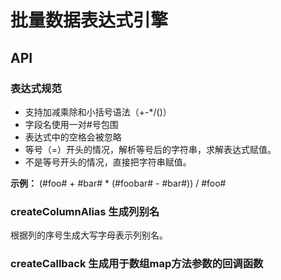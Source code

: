 # 批量数据表达式引擎 #

## API ##

### 表达式规范 ###

- 支持加减乘除和小括号语法（+-*/()）
- 字段名使用一对#号包围
- 表达式中的空格会被忽略
- 等号（=）开头的情况，解析等号后的字符串，求解表达式赋值。
- 不是等号开头的情况，直接把字符串赋值。

**示例：** (#foo# + #bar# * (#foobar# - #bar#)) / #foo#

### createColumnAlias 生成列别名 ###

根据列的序号生成大写字母表示列别名。

### createCallback 生成用于数组map方法参数的回调函数 ###

